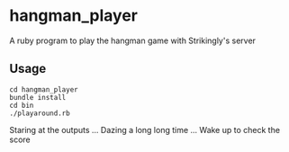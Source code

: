 # hangman_player
A ruby program to play the hangman game with Strikingly's server
## Usage
~~~
cd hangman_player
bundle install
cd bin
./playaround.rb
~~~
Staring at the outputs
...
Dazing a long long time
...
Wake up to check the score
